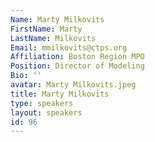 ```yaml
---
Name: Marty Milkovits
FirstName: Marty
LastName: Milkovits
Email: mmilkovits@ctps.org
Affiliation: Boston Region MPO
Position: Director of Modeling
Bio: ''
avatar: Marty Milkovits.jpeg
title: Marty Milkovits
type: speakers
layout: speakers
id: 96
---
```

